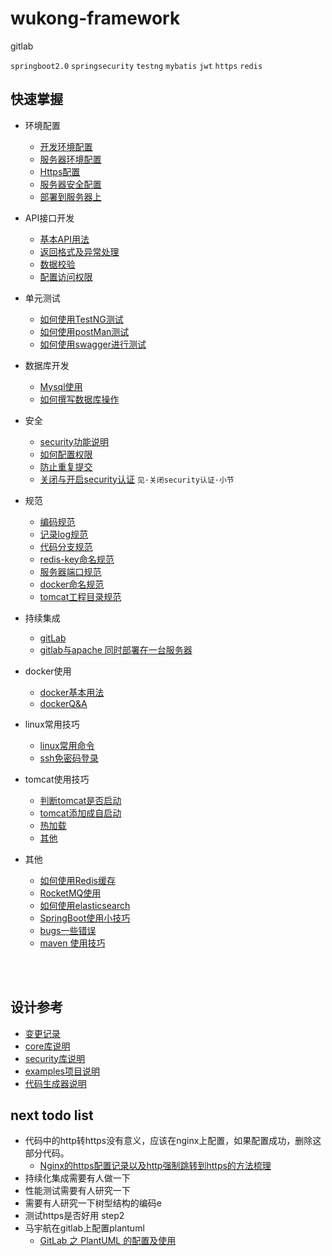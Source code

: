 wukong-framework
===

gitlab


`springboot2.0` `springsecurity` `testng`  `mybatis` `jwt` `https` `redis`





## 快速掌握

* 环境配置
    * [开发环境配置](reference/readme.md "开打环境配置文档")
    * [服务器环境配置](reference/webEnvironment.md "开打环境配置文档")
    * [Https配置](reference/https.md)
    * [服务器安全配置](reference/webSecurity.md)
    * [部署到服务器上](reference/ci.md "部署到服务器上")

* API接口开发
    * [基本API用法](reference/controller.md)
    * [返回格式及异常处理](reference/result.md)
    * [数据校验](reference/validator.md)
    * [配置访问权限](reference/controller.md#配置访问权限)

    
* 单元测试
    * [如何使用TestNG测试](reference/testng.md)
    * [如何使用postMan测试](reference/postman.md)
    * [如何使用swagger进行测试](reference/swagger2.md)
        
    
* 数据库开发    
    * [Mysql使用](reference/mysql.md)
    * [如何撰写数据库操作](reference/database.md)
 

* 安全
    * [security功能说明](reference/security.md)
    * [如何配置权限](reference/security-config.md)
    * [防止重复提交](reference/preventrepeat.md)
    * [关闭与开启security认证](reference/tip.md) `见·关闭security认证·小节`

* 规范
    * [编码规范](reference/coding_standards.md)
    * [记录log规范](reference/uselog.md)
    * [代码分支规范](reference/gitlab_branch.md)
    * [redis-key命名规范](reference/redis.md#redis-key命名规范)
    * [服务器端口规范](reference/standards_server.md#端口规范)
    * [docker命名规范](reference/standards_server.md#docker命名规范)
    * [tomcat工程目录规范](reference/standards_server.md#tomcat工程目录规范])


* 持续集成
    * [gitLab](reference/gitlab.md)
    * [gitlab与apache 同时部署在一台服务器](reference/gitlab_apache.md)

   
* docker使用
    * [docker基本用法](reference/docker.md)
    * [dockerQ&A](reference/docker_qa.md)
    
* linux常用技巧
    * [linux常用命令](reference/cmd.md)
    * [ssh免密码登录](reference/cmd.md#ssh免密码登录)
    
    
* tomcat使用技巧
    * [判断tomcat是否启动](reference/tomcat.md#判断tomcat是否启动)
    * [tomcat添加成自启动](reference/tomcat.md#tomcat自启动)
    * [热加载](reference/tomcat.md#热加载)   
    * [其他](reference/tomcat.md)    
    
    



* 其他
    * [如何使用Redis缓存](reference/redis.md)
    * [RocketMQ使用](reference/mq.md)
    * [如何使用elasticsearch](reference/elasticsearch.md)
    * [SpringBoot使用小技巧](reference/tip.md)
    * [bugs一些错误](reference/bugs.md)
    * [maven 使用技巧](reference/maven.md)
    


<br><br>


## 设计参考

* [变更记录](reference/log.md "开打变更记录文档")
* [core库说明](wukong-core/readme.md )
* [security库说明](wukong-security/readme.md )
* [examples项目说明](wukong-examples/readme.md )
* [代码生成器说明](wukong-generator/readme.md )



## next todo list

* 代码中的http转https没有意义，应该在nginx上配置，如果配置成功，删除这部分代码。
    * [Nginx的https配置记录以及http强制跳转到https的方法梳理](https://www.cnblogs.com/kevingrace/p/6187072.html)
* 持续化集成需要有人做一下
* 性能测试需要有人研究一下
* 需要有人研究一下树型结构的编码e
* 测试https是否好用 step2
* 马宇航在gitlab上配置plantuml
    * [GitLab 之 PlantUML 的配置及使用](https://blog.csdn.net/aixiaoyang168/article/details/76888254)



